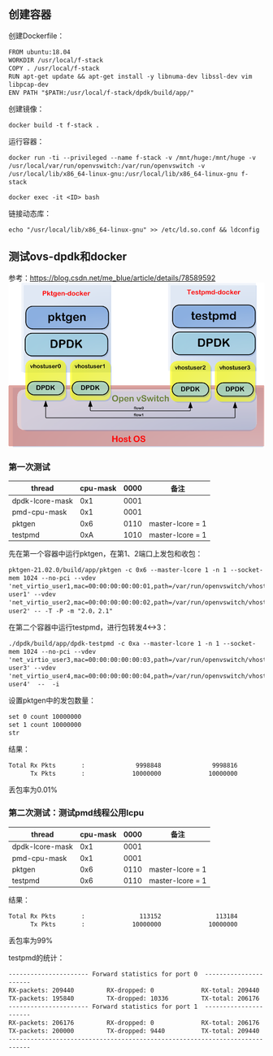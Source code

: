 ## 创建容器
创建Dockerfile：
```
FROM ubuntu:18.04
WORKDIR /usr/local/f-stack
COPY . /usr/local/f-stack
RUN apt-get update && apt-get install -y libnuma-dev libssl-dev vim libpcap-dev
ENV PATH "$PATH:/usr/local/f-stack/dpdk/build/app/"
```

创建镜像：
```
docker build -t f-stack .
```

运行容器：
```
docker run -ti --privileged --name f-stack -v /mnt/huge:/mnt/huge -v /usr/local/var/run/openvswitch:/var/run/openvswitch -v /usr/local/lib/x86_64-linux-gnu:/usr/local/lib/x86_64-linux-gnu f-stack
```

```
docker exec -it <ID> bash
```

链接动态库：
```
echo "/usr/local/lib/x86_64-linux-gnu" >> /etc/ld.so.conf && ldconfig
```

## 测试ovs-dpdk和docker
参考：https://blog.csdn.net/me_blue/article/details/78589592
![示意图](images/pktgen.jpg)

### 第一次测试

|  thread          | cpu-mask | 0000 | 备注 |
|  ----            | ----     | ---- | ---- |
| dpdk-lcore-mask  | 0x1      | 0001 |      |
| pmd-cpu-mask     | 0x1      | 0001 |      |
| pktgen           | 0x6      | 0110 | master-lcore = 1 |
| testpmd          | 0xA      | 1010 | master-lcore = 1 |

先在第一个容器中运行pktgen，在第1、2端口上发包和收包：
```
pktgen-21.02.0/build/app/pktgen -c 0x6 --master-lcore 1 -n 1 --socket-mem 1024 --no-pci --vdev 'net_virtio_user1,mac=00:00:00:00:00:01,path=/var/run/openvswitch/vhost-user1' --vdev 'net_virtio_user2,mac=00:00:00:00:00:02,path=/var/run/openvswitch/vhost-user2' -- -T -P -m "2.0，2.1"
```

在第二个容器中运行testpmd，进行包转发4<->3：
```
./dpdk/build/app/dpdk-testpmd -c 0xa --master-lcore 1 -n 1 --socket-mem 1024 --no-pci --vdev 'net_virtio_user3,mac=00:00:00:00:00:03,path=/var/run/openvswitch/vhost-user3' --vdev 'net_virtio_user4,mac=00:00:00:00:00:04,path=/var/run/openvswitch/vhost-user4'  --  -i
```

设置pktgen中的发包数量：
```
set 0 count 10000000
set 1 count 10000000
str
```

结果：
```
Total Rx Pkts       :              9998848              9998816                     
      Tx Pkts       :             10000000             10000000
```
丢包率为0.01%

### 第二次测试：测试pmd线程公用lcpu

|  thread          | cpu-mask | 0000 | 备注 |
|  ----            | ----     | ---- | ---- |
| dpdk-lcore-mask  | 0x1      | 0001 |      |
| pmd-cpu-mask     | 0x1      | 0001 |      |
| pktgen           | 0x6      | 0110 | master-lcore = 1 |
| testpmd          | 0x6      | 0110 | master-lcore = 1 |

结果：
```
Total Rx Pkts       :               113152               113184 
      Tx Pkts       :             10000000             10000000
```
丢包率为99%

testpmd的统计：
```
---------------------- Forward statistics for port 0  ----------------------
RX-packets: 209440         RX-dropped: 0             RX-total: 209440
TX-packets: 195840         TX-dropped: 10336         TX-total: 206176
---------------------- Forward statistics for port 1  ----------------------
RX-packets: 206176         RX-dropped: 0             RX-total: 206176
TX-packets: 200000         TX-dropped: 9440          TX-total: 209440
----------------------------------------------------------------------------
```

